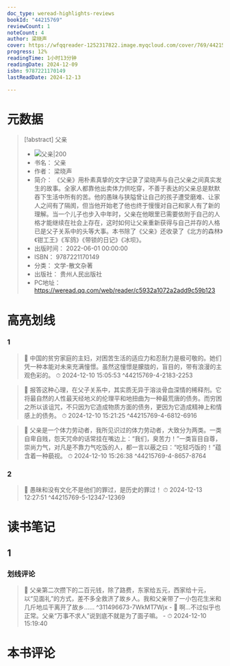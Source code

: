 ```yaml
---
doc_type: weread-highlights-reviews
bookId: "44215769"
reviewCount: 1
noteCount: 4
author: 梁晓声
cover: https://wfqqreader-1252317822.image.myqcloud.com/cover/769/44215769/t6_44215769.jpg
progress: 12%
readingTime: 1小时13分钟
readingDate: 2024-12-09
isbn: 9787221170149
lastReadDate: 2024-12-13

---
```

# 元数据
> [!abstract] 父亲
> - ![ 父亲|200](https://wfqqreader-1252317822.image.myqcloud.com/cover/769/44215769/t6_44215769.jpg)
> - 书名： 父亲
> - 作者： 梁晓声
> - 简介： 《父亲》用朴素真挚的文字记录了梁晓声与自己父亲之间真实发生的故事。全家人都靠他出卖体力供吃穿，不善于表达的父亲总是默默吞下生活中所有的苦。他的愚昧与狭隘曾让自己的孩子遭受磨难、让家人之间有了隔阂，但当他开始老了他也终于慢慢对自己和家人有了新的理解。当一个儿子也步入中年时，父亲在他眼里已需要依附于自己的人格才能继续在社会上存在，这时如何让父亲重新获得与自己并存的人格已是父子关系中的头等大事。本书除了《父亲》还收录了《北方的森林》《钳工王》《军鸽》《带锁的日记》《冰坝》。
> - 出版时间： 2022-06-01 00:00:00
> - ISBN： 9787221170149
> - 分类： 文学-散文杂著
> - 出版社： 贵州人民出版社
> - PC地址：https://weread.qq.com/web/reader/c5932a1072a2add9c59b123

# 高亮划线

### 1

> 📌 中国的贫穷家庭的主妇，对困苦生活的适应力和忍耐力是极可敬的。她们凭一种本能对未来充满憧憬。虽然这憧憬是朦胧的，盲目的，带有浪漫的主观色彩的。 
> ⏱ 2024-12-10 15:05:53 ^44215769-4-2183-2253

> 📌 报答这种心理，在父子关系中，其实质无异于溶淡骨血深情的稀释剂。它将最自然的人性最天经地义的伦理平和地扭曲为一种最荒唐的债务。而穷困之所以该诅咒，不只因为它造成物质方面的债务，更因为它造成精神上和情感上的债务。 
> ⏱ 2024-12-10 15:21:25 ^44215769-4-6812-6916

> 📌 父亲是一个体力劳动者，我所见识过的体力劳动者，大致分为两类。一类自卑自贱，怨天咒命的话常挂在嘴边上：​“我们，臭苦力！”一类盲目自尊，崇尚力气，对凡是不靠力气吃饭的人，都一言以蔽之曰：​“吃轻巧饭的！”蕴含着一种藐视。 
> ⏱ 2024-12-10 15:26:38 ^44215769-4-8657-8764

### 2

> 📌 愚昧和没有文化不是他们的罪过，是历史的罪过！ 
> ⏱ 2024-12-13 12:27:51 ^44215769-5-12347-12369

# 读书笔记

## 1

### 划线评论
> 📌 父亲第二次攒下的二百元钱，除了路费，东家给五元，西家给十元，以“见面礼”的方式，差不多全救济了故乡人。我和父亲带了一小包花生米和几斤地瓜干离开了故乡……  ^311496673-7WkMT7Wjx
    - 💭 啊...不过似乎也正常。父亲“万事不求人”说到底不就是为了面子嘛。
    - ⏱ 2024-12-10 15:19:40
   
# 本书评论

